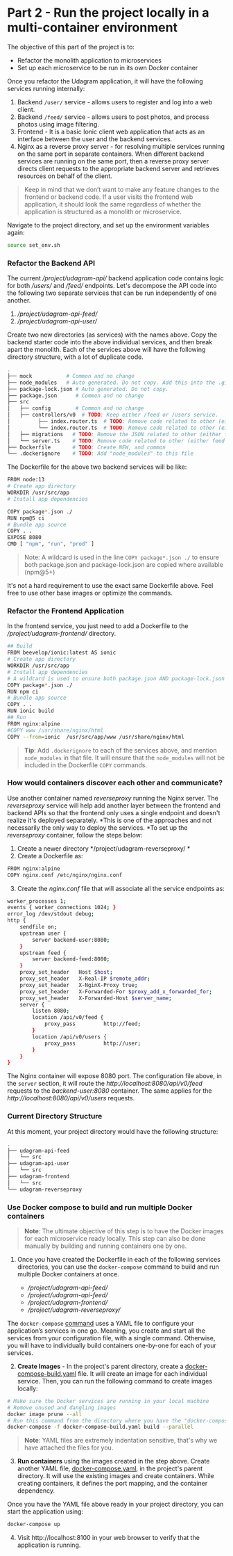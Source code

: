 # Part 2 - Run the project locally in a multi-container environment

The objective of this part of the project is to:

* Refactor the monolith application to microservices
* Set up each microservice to be run in its own Docker container

Once you refactor the Udagram application, it will have the following services running internally:

1. Backend `/user/` service - allows users to register and log into a web client.
1. Backend `/feed/` service - allows users to post photos, and process photos using image filtering. 
1. Frontend - It is a basic Ionic client web application that acts as an interface between the user and the backend services.
1. Nginx as a reverse proxy server - for resolving multiple services running on the same port in separate containers. When different backend services are running on the same port, then a reverse proxy server directs client requests to the appropriate backend server and retrieves resources on behalf of the client.

> Keep in mind that we don’t want to make any feature changes to the frontend or backend code. If a user visits the frontend web application, it should look the same regardless of whether the application is structured as a monolith or microservice.  





Navigate to the project directory, and set up the environment variables again:

```bash
source set_env.sh
```

### Refactor the Backend API

The current */project/udagram-api/* backend application code contains logic for both */users/*  and */feed/*  endpoints. Let's decompose the API code into the following two separate services that can be run independently of one another.

1. */project/udagram-api-feed/* 
1. */project/udagram-api-user/* 

Create two new directories (as services) with the names above. Copy the backend starter code into the above individual services, and then break apart the monolith. Each of the services above will have the following directory structure, with a lot of duplicate code.

```bash
.
├── mock           # Common and no change 
├── node_modules   # Auto generated. Do not copy. Add this into the .gitignore and .dockerignore
├── package-lock.json # Auto generated. Do not copy.
├── package.json      # Common and no change 
├── src
│   ├── config        # Common and no change
│   ├── controllers/v0  # TODO: Keep either /feed or /users service.   Delete the other folder
│         ├── index.router.ts  # TODO: Remove code related to other (either feed or users) service 
│         └── index.router.ts  # TODO: Remove code related to other (either feed or users) service 
│   ├── migrations   # TODO: Remove the JSON related to other (either feed or users) 
│   └── server.ts    # TODO: Remove code related to other (either feed or users) service 
├── Dockerfile       # TODO: Create NEW, and common
└── .dockerignore    # TODO: Add "node_modules" to this file
```

The Dockerfile for the above two backend services will be like:

```bash
FROM node:13
# Create app directory
WORKDIR /usr/src/app
# Install app dependencies

COPY package*.json ./
RUN npm@5 ci 
# Bundle app source
COPY . .
EXPOSE 8080
CMD [ "npm", "run", "prod" ]
```
> Note: A wildcard is used in the line `COPY package*.json ./` to ensure both package.json and package-lock.json are copied where available (npm@5+)

It's not a hard requirement to use the exact same Dockerfile above. Feel free to use other base images or optimize the commands.

### Refactor the Frontend Application

In the frontend service, you just need to add a Dockerfile to the */project/udagram-frontend/* directory. 

```bash
## Build
FROM beevelop/ionic:latest AS ionic
# Create app directory
WORKDIR /usr/src/app
# Install app dependencies
# A wildcard is used to ensure both package.json AND package-lock.json are copied
COPY package*.json ./
RUN npm ci
# Bundle app source
COPY . .
RUN ionic build
## Run 
FROM nginx:alpine
#COPY www /usr/share/nginx/html
COPY --from=ionic  /usr/src/app/www /usr/share/nginx/html
```

> **Tip**: Add `.dockerignore` to each of the services above, and mention `node_modules` in that file. It will ensure that the `node_modules` will not be included in the Dockerfile `COPY` commands.  
>

### How would containers discover each other and communicate?
Use another container named *reverseproxy* running the Nginx server. The *reverseproxy* service will help add another layer between the frontend and backend APIs so that the frontend only uses a single endpoint and doesn't realize it's deployed separately. *This is one of the approaches and not necessarily the only way to deploy the services. *To set up the *reverseproxy* container, follow the steps below:

1. Create a newer directory */project/udagram-reverseproxy/  *
2. Create a Dockerfile as:
```bash
FROM nginx:alpine
COPY nginx.conf /etc/nginx/nginx.conf
```

3. Create the *nginx.conf* file that will associate all the service endpoints as:
```bash
worker_processes 1;  
events { worker_connections 1024; }
error_log /dev/stdout debug;
http {
    sendfile on;
    upstream user {
        server backend-user:8080;
    }
    upstream feed {
        server backend-feed:8080;
    }
    proxy_set_header   Host $host;
    proxy_set_header   X-Real-IP $remote_addr;
    proxy_set_header   X-NginX-Proxy true;
    proxy_set_header   X-Forwarded-For $proxy_add_x_forwarded_for;
    proxy_set_header   X-Forwarded-Host $server_name;    
    server {
        listen 8080;
        location /api/v0/feed {
            proxy_pass         http://feed;
        }
        location /api/v0/users {
            proxy_pass         http://user;
        }            
    }
}
```
The Nginx container will expose 8080 port. The configuration file above, in the `server` section, it will route the *http://localhost:8080/api/v0/feed* requests to the *backend-user:8080* container. The same applies for the *http://localhost:8080/api/v0/users* requests.


### Current Directory Structure
At this moment, your project directory would have the following structure:
```bash
.
├── udagram-api-feed
│   └── src
├── udagram-api-user
│   └── src
├── udagram-frontend
│   └── src
└── udagram-reverseproxy
```



### Use Docker compose to build and run multiple Docker containers

> **Note**: The ultimate objective of this step is to have the Docker images for each microservice ready locally. This step can also be done manually by building and running containers one by one. 


1. Once you have created the Dockerfile in each of the following services directories, you can use the `docker-compose` command to build and run multiple Docker containers at once.

   - */project/udagram-api-feed/* 
   - */project/udagram-api-feed/* 
   - */project/udagram-frontend/* 
   - */project/udagram-reverseproxy/*

 The `docker-compose`  <a href="https://docs.docker.com/compose/" target="_blank">command</a> uses a YAML file to configure your application’s services in one go. Meaning, you create and start all the services from your configuration file, with a single command. Otherwise, you will have to individually build containers one-by-one for each of your services. 



2. **Create Images** - In the project's parent directory, create a [docker-compose-build.yaml](https://video.udacity-data.com/topher/2021/July/60e28b72_docker-compose-build/docker-compose-build.yaml) file. It will create an image for each individual service. Then, you can run the following command to create images locally:
```bash
# Make sure the Docker services are running in your local machine
# Remove unused and dangling images
docker image prune --all
# Run this command from the directory where you have the "docker-compose-build.yaml" file present
docker-compose -f docker-compose-build.yaml build --parallel
```
>**Note**: YAML files are extremely indentation sensitive, that's why we have attached the files for you. 


3. **Run containers** using the images created in the step above. Create another YAML file, [docker-compose.yaml](https://video.udacity-data.com/topher/2021/July/60e28b91_docker-compose/docker-compose.yaml),  in the project's parent directory. It will use the existing images and create containers. While creating containers, it defines the port mapping, and the container dependency. 

 Once you have the YAML file above ready in your project directory, you can start the application using:
```bash
docker-compose up
```

4. Visit http://localhost:8100 in your web browser to verify that the application is running. 


